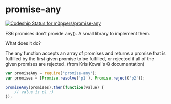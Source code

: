 # promise-any

[ ![Codeship Status for m0ppers/promise-any](https://codeship.com/projects/ee131b90-ef40-0132-5ad8-428b5d81b233/status?branch=master)](https://codeship.com/projects/84325)

ES6 promises don't provide any(). A small library to implement them.

What does it do?

The any function accepts an array of promises and returns a promise that is fulfilled by the first given promise to be fulfilled, or rejected if all of the given promises are rejected.
(from Kris Kowal's Q documentation)
 
```javascript
var promiseAny = require('promise-any');
var promises = [Promise.resolve('p1'), Promise.reject('p2')];

promiseAny(promises).then(function(value) {
    // value is p1 :)
});
```
